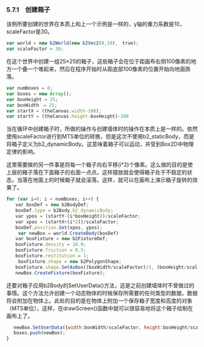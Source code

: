 ### 5.7.1　创建箱子

该例所要创建的世界在本质上和上一个示例是一样的，y轴的重力系数是10，scaleFactor是30。

```javascript
var world = new b2World(new b2Vec2(0,10),　true);
var scaleFactor = 30;
```

在这个世界中创建一组25×25的箱子，这些箱子会在位于距画布右侧100像素的地方一个叠一个堆起来，然后在程序开始时从距底部100像素的位置开始向地面跌落。

```javascript
var numBoxes = 8;
var boxes = new Array();
var boxHeight = 25;
var boxWidth　= 25;
var startX = (theCanvas.width-100);
var startY = (theCanvas.height-boxHeight)-100
```

当在循环中创建箱子时，所做的操作与创建墙体时的操作在本质上是一样的。依然使用scaleFactor进行到MTS单位的转换，但是这次不使用b2_staticBody，而是将箱子定义为b2_dynamicBody。这意味着箱子可以运动，并受到Box2D中物理定律的影响。

这里需要做的另一件事是将每一个箱子向右平移(i*2)个像素。这么做的目的是使上层的箱子落在下面箱子的右面一点点。这样摆放就会使得箱子处于不稳定的状态，当落在地面上的时候箱子就会滚落。这样，就可以在画布上演示箱子旋转的效果了。

```javascript
for (var i=0; i < numBoxes; i++) {
　　var boxDef = new b2BodyDef;
　　boxDef.type = b2Body.b2_dynamicBody;
　　var ypos = (startY-(i*boxHeight))/scaleFactor;
　　var xpos = (startX+(i*2))/scaleFactor;
　　boxDef.position.Set(xpos, ypos);
　　 var newBox = world.CreateBody(boxDef)
　　var boxFixture = new b2FixtureDef;
　　boxFixture.density = 10.0;
　　boxFixture.friction = 0.5;
　　boxFixture.restitution = 1;
　　 boxFixture.shape = new b2PolygonShape;
　　boxFixture.shape.SetAsBox((boxWidth/scaleFactor)/2, (boxHeight/scaleFactor)/2);
　　newBox.CreateFixture(boxFixture);
```

还要对箱子应用b2Body的SetUserData()方法，这是之前创建墙体时不曾做过的事情。这个方法允许创建一个动态物体的时候保存所需要的任何类型的数据，数据将会附加在物体上。此处的目的是在物体上附加一个保存箱子宽度和高度的对象（MTS单位），这样，在drawScreen()函数中就可以很容易地将这个箱子绘制在画布上了。

```javascript
　 newBox.SetUserData({width:boxWidth/scaleFactor, height:boxHeight/scaleFactor})
　 boxes.push(newBox);
}
```

